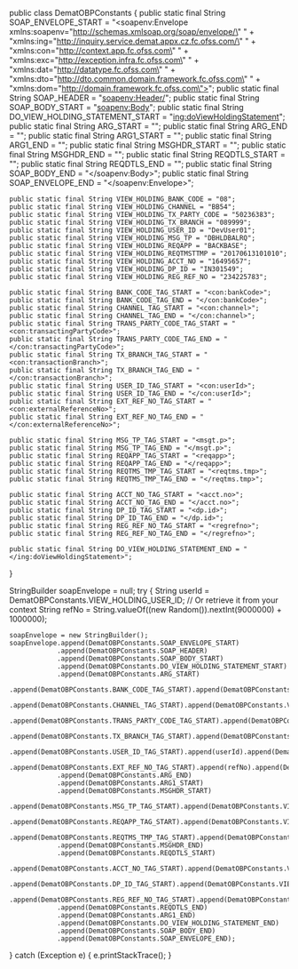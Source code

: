public class DematOBPConstants {
    public static final String SOAP_ENVELOPE_START = "<soapenv:Envelope xmlns:soapenv=\"http://schemas.xmlsoap.org/soap/envelope/\" " +
                                                     "xmlns:ing=\"http://inquiry.service.demat.appx.cz.fc.ofss.com/\" " +
                                                     "xmlns:con=\"http://context.app.fc.ofss.com\" " +
                                                     "xmlns:exc=\"http://exception.infra.fc.ofss.com\" " +
                                                     "xmlns:dat=\"http://datatype.fc.ofss.com\" " +
                                                     "xmlns:dto=\"http://dto.common.domain.framework.fc.ofss.com\" " +
                                                     "xmlns:dom=\"http://domain.framework.fc.ofss.com\">";
    public static final String SOAP_HEADER = "<soapenv:Header/>";
    public static final String SOAP_BODY_START = "<soapenv:Body>";
    public static final String DO_VIEW_HOLDING_STATEMENT_START = "<ing:doViewHoldingStatement>";
    public static final String ARG_START = "<arg0>";
    public static final String ARG_END = "</arg0>";
    public static final String ARG1_START = "<arg1>";
    public static final String ARG1_END = "</arg1>";
    public static final String MSGHDR_START = "<msghdr>";
    public static final String MSGHDR_END = "</msghdr>";
    public static final String REQDTLS_START = "<reqdtls>";
    public static final String REQDTLS_END = "</reqdtls>";
    public static final String SOAP_BODY_END = "</soapenv:Body>";
    public static final String SOAP_ENVELOPE_END = "</soapenv:Envelope>";
    
    public static final String VIEW_HOLDING_BANK_CODE = "08";
    public static final String VIEW_HOLDING_CHANNEL = "BB54";
    public static final String VIEW_HOLDING_TX_PARTY_CODE = "50236383";
    public static final String VIEW_HOLDING_TX_BRANCH = "089999";
    public static final String VIEW_HOLDING_USER_ID = "DevUser01";
    public static final String VIEW_HOLDING_MSG_TP = "DBHLDBALRQ";
    public static final String VIEW_HOLDING_REQAPP = "BACKBASE";
    public static final String VIEW_HOLDING_REQTMSTTMP = "20170613101010";
    public static final String VIEW_HOLDING_ACCT_NO = "16495657";
    public static final String VIEW_HOLDING_DP_ID = "IN301549";
    public static final String VIEW_HOLDING_REG_REF_NO = "234225783";
    
    public static final String BANK_CODE_TAG_START = "<con:bankCode>";
    public static final String BANK_CODE_TAG_END = "</con:bankCode>";
    public static final String CHANNEL_TAG_START = "<con:channel>";
    public static final String CHANNEL_TAG_END = "</con:channel>";
    public static final String TRANS_PARTY_CODE_TAG_START = "<con:transactingPartyCode>";
    public static final String TRANS_PARTY_CODE_TAG_END = "</con:transactingPartyCode>";
    public static final String TX_BRANCH_TAG_START = "<con:transactionBranch>";
    public static final String TX_BRANCH_TAG_END = "</con:transactionBranch>";
    public static final String USER_ID_TAG_START = "<con:userId>";
    public static final String USER_ID_TAG_END = "</con:userId>";
    public static final String EXT_REF_NO_TAG_START = "<con:externalReferenceNo>";
    public static final String EXT_REF_NO_TAG_END = "</con:externalReferenceNo>";
    
    public static final String MSG_TP_TAG_START = "<msgt.p>";
    public static final String MSG_TP_TAG_END = "</msgt.p>";
    public static final String REQAPP_TAG_START = "<reqapp>";
    public static final String REQAPP_TAG_END = "</reqapp>";
    public static final String REQTMS_TMP_TAG_START = "<reqtms.tmp>";
    public static final String REQTMS_TMP_TAG_END = "</reqtms.tmp>";
    
    public static final String ACCT_NO_TAG_START = "<acct.no>";
    public static final String ACCT_NO_TAG_END = "</acct.no>";
    public static final String DP_ID_TAG_START = "<dp.id>";
    public static final String DP_ID_TAG_END = "</dp.id>";
    public static final String REG_REF_NO_TAG_START = "<regrefno>";
    public static final String REG_REF_NO_TAG_END = "</regrefno>";
    
    public static final String DO_VIEW_HOLDING_STATEMENT_END = "</ing:doViewHoldingStatement>";
}



StringBuilder soapEnvelope = null;
try {
    String userId = DematOBPConstants.VIEW_HOLDING_USER_ID;  // Or retrieve it from your context
    String refNo = String.valueOf((new Random()).nextInt(9000000) + 1000000);

    soapEnvelope = new StringBuilder();
    soapEnvelope.append(DematOBPConstants.SOAP_ENVELOPE_START)
                .append(DematOBPConstants.SOAP_HEADER)
                .append(DematOBPConstants.SOAP_BODY_START)
                .append(DematOBPConstants.DO_VIEW_HOLDING_STATEMENT_START)
                .append(DematOBPConstants.ARG_START)
                .append(DematOBPConstants.BANK_CODE_TAG_START).append(DematOBPConstants.VIEW_HOLDING_BANK_CODE).append(DematOBPConstants.BANK_CODE_TAG_END)
                .append(DematOBPConstants.CHANNEL_TAG_START).append(DematOBPConstants.VIEW_HOLDING_CHANNEL).append(DematOBPConstants.CHANNEL_TAG_END)
                .append(DematOBPConstants.TRANS_PARTY_CODE_TAG_START).append(DematOBPConstants.VIEW_HOLDING_TX_PARTY_CODE).append(DematOBPConstants.TRANS_PARTY_CODE_TAG_END)
                .append(DematOBPConstants.TX_BRANCH_TAG_START).append(DematOBPConstants.VIEW_HOLDING_TX_BRANCH).append(DematOBPConstants.TX_BRANCH_TAG_END)
                .append(DematOBPConstants.USER_ID_TAG_START).append(userId).append(DematOBPConstants.USER_ID_TAG_END)
                .append(DematOBPConstants.EXT_REF_NO_TAG_START).append(refNo).append(DematOBPConstants.EXT_REF_NO_TAG_END)
                .append(DematOBPConstants.ARG_END)
                .append(DematOBPConstants.ARG1_START)
                .append(DematOBPConstants.MSGHDR_START)
                .append(DematOBPConstants.MSG_TP_TAG_START).append(DematOBPConstants.VIEW_HOLDING_MSG_TP).append(DematOBPConstants.MSG_TP_TAG_END)
                .append(DematOBPConstants.REQAPP_TAG_START).append(DematOBPConstants.VIEW_HOLDING_REQAPP).append(DematOBPConstants.REQAPP_TAG_END)
                .append(DematOBPConstants.REQTMS_TMP_TAG_START).append(DematOBPConstants.VIEW_HOLDING_REQTMSTTMP).append(DematOBPConstants.REQTMS_TMP_TAG_END)
                .append(DematOBPConstants.MSGHDR_END)
                .append(DematOBPConstants.REQDTLS_START)
                .append(DematOBPConstants.ACCT_NO_TAG_START).append(DematOBPConstants.VIEW_HOLDING_ACCT_NO).append(DematOBPConstants.ACCT_NO_TAG_END)
                .append(DematOBPConstants.DP_ID_TAG_START).append(DematOBPConstants.VIEW_HOLDING_DP_ID).append(DematOBPConstants.DP_ID_TAG_END)
                .append(DematOBPConstants.REG_REF_NO_TAG_START).append(DematOBPConstants.VIEW_HOLDING_REG_REF_NO).append(DematOBPConstants.REG_REF_NO_TAG_END)
                .append(DematOBPConstants.REQDTLS_END)
                .append(DematOBPConstants.ARG1_END)
                .append(DematOBPConstants.DO_VIEW_HOLDING_STATEMENT_END)
                .append(DematOBPConstants.SOAP_BODY_END)
                .append(DematOBPConstants.SOAP_ENVELOPE_END);
} catch (Exception e) {
    e.printStackTrace();
}
